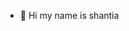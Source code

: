 - 👋 Hi my name is shantia

<!---
shantia202/shantia202 is a ✨ special ✨ repository because its `README.md` (this file) appears on your GitHub profile.
You can click the Preview link to take a look at your changes.
--->
